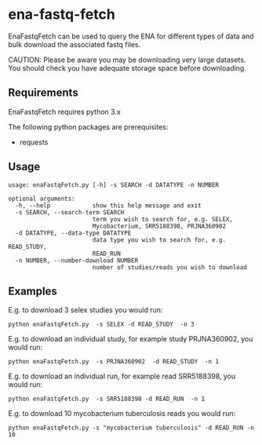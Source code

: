 # ena-fastq-fetch
EnaFastqFetch can be used to query the ENA for different types of data and bulk download the associated fastq files.

CAUTION: Please be aware you may be downloading very large datasets. You should check you have adequate storage space before downloading.

## **Requirements**

EnaFastqFetch requires python 3.x

The following python packages are prerequisites:
- requests

## **Usage**
```
usage: enaFastqFetch.py [-h] -s SEARCH -d DATATYPE -n NUMBER

optional arguments:
  -h, --help            show this help message and exit
  -s SEARCH, --search-term SEARCH
                        term you wish to search for, e.g. SELEX,
                        Mycobacterium, SRR5188398, PRJNA360902
  -d DATATYPE, --data-type DATATYPE
                        data type you wish to search for, e.g. READ_STUDY,
                        READ_RUN
  -n NUMBER, --number-download NUMBER
                        number of studies/reads you wish to download
```
## **Examples**
E.g. to download 3 selex studies you would run:
```
python enaFastqFetch.py  -s SELEX -d READ_STUDY  -n 3
```
E.g. to download an individual study, for example study PRJNA360902, you would run:
```
python enaFastqFetch.py  -s PRJNA360902  -d READ_STUDY  -n 1
```
E.g. to download an individual run, for example read SRR5188398, you would run:
```
python enaFastqFetch.py  -s SRR5188398 -d READ_RUN  -n 1
```
E.g. to download 10 mycobacterium tuberculosis reads you would run:
```
python enaFastqFetch.py -s "mycobacterium tuberculosis" -d READ_RUN -n 10
```
